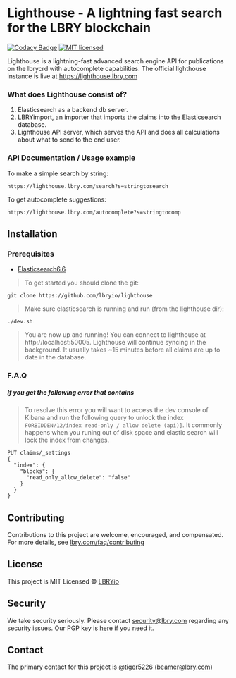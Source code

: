 # Lighthouse - A lightning fast search for the LBRY blockchain

[![Codacy Badge](https://api.codacy.com/project/badge/Grade/c73f0c5eba1f4389894d0a0fdd31486f)](https://app.codacy.com/app/fillerix/lighthouse?utm_source=github.com&utm_medium=referral&utm_content=lbryio/lighthouse&utm_campaign=badger)
[![MIT licensed](https://img.shields.io/dub/l/vibe-d.svg?style=flat)](https://github.com/lbryio/lighthouse/blob/master/LICENSE)

Lighthouse is a lightning-fast advanced search engine API for publications on the lbrycrd with autocomplete capabilities.
The official lighthouse instance is live at https://lighthouse.lbry.com

### What does Lighthouse consist of?

1. Elasticsearch as a backend db server.
2. LBRYimport, an importer that imports the claims into the Elasticsearch database.
3. Lighthouse API server, which serves the API and does all calculations about what to send to the end user. 
### API Documentation / Usage example
To make a simple search by string:
```
https://lighthouse.lbry.com/search?s=stringtosearch
```
To get autocomplete suggestions:
```
https://lighthouse.lbry.com/autocomplete?s=stringtocomp
```

## Installation
### Prerequisites
* [Elasticsearch6.6](https://www.elastic.co/downloads/elasticsearch)


>To get started you should clone the git:
```
git clone https://github.com/lbryio/lighthouse
```
>Make sure elasticsearch is running and run (from the lighthouse dir):
```
./dev.sh
```
>You are now up and running! You can connect to lighthouse at http://localhost:50005.
Lighthouse will continue syncing in the background. It usually takes ~15 minutes before all claims are up to date in the database.

### F.A.Q

##### If you get the following error that contains 

>To resolve this error you will want to access the dev console of Kibana and run the following query to unlock the index 
>`FORBIDDEN/12/index read-only / allow delete (api)]`.
>It commonly happens when you runing out of disk space and elastic search will lock the index from changes.

```
PUT claims/_settings
{
  "index": {
    "blocks": {
      "read_only_allow_delete": "false"
    }
  }
}
```

## Contributing

Contributions to this project are welcome, encouraged, and compensated. For more details, see [lbry.com/faq/contributing](https://lbry.com/faq/contributing)

## License
This project is MIT Licensed &copy; [LBRYio](https://github.com/lbryio)

## Security

We take security seriously. Please contact security@lbry.com regarding any security issues. Our PGP key is [here](https://keybase.io/lbry/key.asc) if you need it.

## Contact

The primary contact for this project is [@tiger5226](https://github.com/tiger5226) (beamer@lbry.com)

